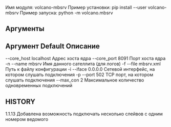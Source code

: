 
Имя модуля:         volcano-mbsrv
Пример установки:   pip install --user volcano-mbsrv
Пример запуска:     python -m volcano.mbsrv


Аргументы
---------

Аргумент        Default     Описание       
--------------------------------------------
--core_host     localhost   Адрес хоста ядра
--core_port     8091        Порт хоста ядра
-n --name       mbsrv       Имя данного сателлита (для логов)
-f --file       mbsrv.xml   Путь к файлу конфигурации
-i --iface      0.0.0.0     Сетевой интерфейс, на котором слушать подключения
-p --port       502         TCP порт, на котором слушать подключения
--max_con       2           Максимальное количество одновременных подключений


HISTORY
-------

1.1.13  Добавлена возможность подключать несколько слейвов с одним номером ведомого
